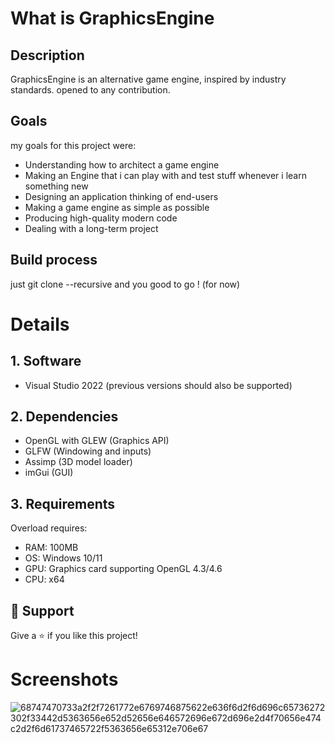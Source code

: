 # What is GraphicsEngine
## Description
GraphicsEngine is an alternative game engine, inspired by industry standards. opened to any contribution.

## Goals
my goals for this project were:
- Understanding how to architect a game engine
- Making an Engine that i can play with and test stuff whenever i learn something new
- Designing an application thinking of end-users
- Making a game engine as simple as possible
- Producing high-quality modern code
- Dealing with a long-term project

## Build process
just git clone --recursive and you good to go ! (for now)

# Details
## 1. Software
- Visual Studio 2022 (previous versions should also be supported)

## 2. Dependencies
- OpenGL with GLEW (Graphics API)
- GLFW (Windowing and inputs)
- Assimp (3D model loader)
- imGui (GUI)

## 3. Requirements
Overload requires:
- RAM: 100MB
- OS: Windows 10/11
- GPU: Graphics card supporting OpenGL 4.3/4.6
- CPU: x64
  
## 🤝 Support
Give a ⭐️ if you like this project!

# Screenshots

![68747470733a2f2f7261772e6769746875622e636f6d2f6d696c65736272302f33442d5363656e652d52656e646572696e672d696e2d4f70656e474c2d2f6d61737465722f5363656e65312e706e67](https://github.com/JawherBenjeddou/OpenGlGraphics/assets/102749041/378b0ca1-7fef-4d3b-a44c-f16628966558)
